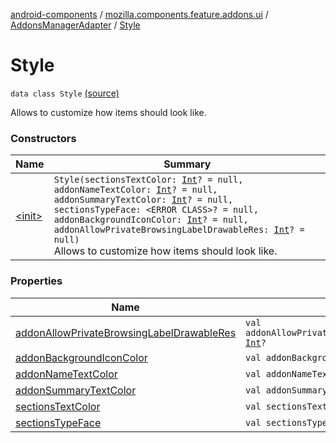 [android-components](../../../index.md) / [mozilla.components.feature.addons.ui](../../index.md) / [AddonsManagerAdapter](../index.md) / [Style](./index.md)

# Style

`data class Style` [(source)](https://github.com/mozilla-mobile/android-components/blob/master/components/feature/addons/src/main/java/mozilla/components/feature/addons/ui/AddonsManagerAdapter.kt#L327)

Allows to customize how items should look like.

### Constructors

| Name | Summary |
|---|---|
| [&lt;init&gt;](-init-.md) | `Style(sectionsTextColor: `[`Int`](https://kotlinlang.org/api/latest/jvm/stdlib/kotlin/-int/index.html)`? = null, addonNameTextColor: `[`Int`](https://kotlinlang.org/api/latest/jvm/stdlib/kotlin/-int/index.html)`? = null, addonSummaryTextColor: `[`Int`](https://kotlinlang.org/api/latest/jvm/stdlib/kotlin/-int/index.html)`? = null, sectionsTypeFace: <ERROR CLASS>? = null, addonBackgroundIconColor: `[`Int`](https://kotlinlang.org/api/latest/jvm/stdlib/kotlin/-int/index.html)`? = null, addonAllowPrivateBrowsingLabelDrawableRes: `[`Int`](https://kotlinlang.org/api/latest/jvm/stdlib/kotlin/-int/index.html)`? = null)`<br>Allows to customize how items should look like. |

### Properties

| Name | Summary |
|---|---|
| [addonAllowPrivateBrowsingLabelDrawableRes](addon-allow-private-browsing-label-drawable-res.md) | `val addonAllowPrivateBrowsingLabelDrawableRes: `[`Int`](https://kotlinlang.org/api/latest/jvm/stdlib/kotlin/-int/index.html)`?` |
| [addonBackgroundIconColor](addon-background-icon-color.md) | `val addonBackgroundIconColor: `[`Int`](https://kotlinlang.org/api/latest/jvm/stdlib/kotlin/-int/index.html)`?` |
| [addonNameTextColor](addon-name-text-color.md) | `val addonNameTextColor: `[`Int`](https://kotlinlang.org/api/latest/jvm/stdlib/kotlin/-int/index.html)`?` |
| [addonSummaryTextColor](addon-summary-text-color.md) | `val addonSummaryTextColor: `[`Int`](https://kotlinlang.org/api/latest/jvm/stdlib/kotlin/-int/index.html)`?` |
| [sectionsTextColor](sections-text-color.md) | `val sectionsTextColor: `[`Int`](https://kotlinlang.org/api/latest/jvm/stdlib/kotlin/-int/index.html)`?` |
| [sectionsTypeFace](sections-type-face.md) | `val sectionsTypeFace: <ERROR CLASS>?` |
